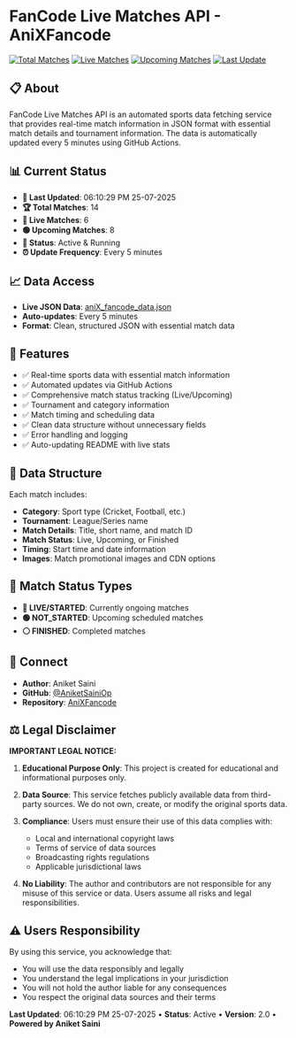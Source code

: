 # FanCode Live Matches API - AniXFancode


[![Total Matches](https://img.shields.io/badge/Total%20Matches-14-blue)](https://github.com/AniketSainiOp/AniXFancode)
[![Live Matches](https://img.shields.io/badge/Live%20Matches-6-red)](https://github.com/AniketSainiOp/AniXFancode)
[![Upcoming Matches](https://img.shields.io/badge/Upcoming%20Matches-8-green)](https://github.com/AniketSainiOp/AniXFancode)
[![Last Update](https://img.shields.io/badge/Last%20Update-06%3A10%3A29%20PM%2025-07-2025-orange)](https://github.com/AniketSainiOp/AniXFancode)


## 📋 About


FanCode Live Matches API is an automated sports data fetching service that provides real-time match information in JSON format with essential match details and tournament information. The data is automatically updated every 5 minutes using GitHub Actions.


## 📊 Current Status


- **🔄 Last Updated**: 06:10:29 PM 25-07-2025
- **🏆 Total Matches**: 14
- **🔴 Live Matches**: 6
- **🟢 Upcoming Matches**: 8
- **📡 Status**: Active & Running
- **⏰ Update Frequency**: Every 5 minutes


## 📈 Data Access


- **Live JSON Data**: [aniX_fancode_data.json](https://raw.githubusercontent.com/AniketSainiOp/AniXFancode/main/aniX_fancode_data.json)
- **Auto-updates**: Every 5 minutes
- **Format**: Clean, structured JSON with essential match data


## 🔧 Features


- ✅ Real-time sports data with essential match information
- ✅ Automated updates via GitHub Actions
- ✅ Comprehensive match status tracking (Live/Upcoming)
- ✅ Tournament and category information
- ✅ Match timing and scheduling data
- ✅ Clean data structure without unnecessary fields
- ✅ Error handling and logging
- ✅ Auto-updating README with live stats


## 📱 Data Structure


Each match includes:
- **Category**: Sport type (Cricket, Football, etc.)
- **Tournament**: League/Series name
- **Match Details**: Title, short name, and match ID
- **Match Status**: Live, Upcoming, or Finished
- **Timing**: Start time and date information
- **Images**: Match promotional images and CDN options


## 🎯 Match Status Types


- **🔴 LIVE/STARTED**: Currently ongoing matches
- **🟢 NOT_STARTED**: Upcoming scheduled matches
- **⚪ FINISHED**: Completed matches


## 📱 Connect


- **Author**: Aniket Saini
- **GitHub**: [@AniketSainiOp](https://github.com/AniketSainiOp)
- **Repository**: [AniXFancode](https://github.com/AniketSainiOp/AniXFancode)


## ⚖️ Legal Disclaimer


**IMPORTANT LEGAL NOTICE:**


1. **Educational Purpose Only**: This project is created for educational and informational purposes only.


2. **Data Source**: This service fetches publicly available data from third-party sources. We do not own, create, or modify the original sports data.


3. **Compliance**: Users must ensure their use of this data complies with:
   - Local and international copyright laws
   - Terms of service of data sources
   - Broadcasting rights regulations
   - Applicable jurisdictional laws


4. **No Liability**: The author and contributors are not responsible for any misuse of this service or data. Users assume all risks and legal responsibilities.


## ⚠️ Users Responsibility


By using this service, you acknowledge that:
- You will use the data responsibly and legally
- You understand the legal implications in your jurisdiction
- You will not hold the author liable for any consequences
- You respect the original data sources and their terms



**Last Updated**: 06:10:29 PM 25-07-2025 • **Status**: Active • **Version**: 2.0 • **Powered by Aniket Saini**
